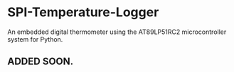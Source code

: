 # SPI-Temperature-Logger
An embedded digital thermometer using the AT89LP51RC2 microcontroller system for Python.


## ADDED SOON.
